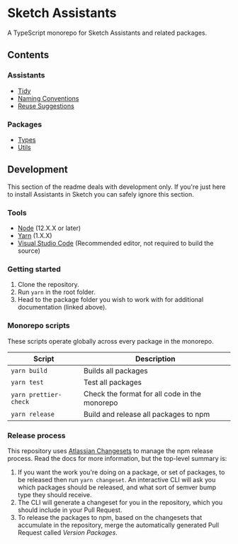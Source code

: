 # Sketch Assistants

A TypeScript monorepo for Sketch Assistants and related packages.

## Contents

### Assistants

- [Tidy](./assistants/tidy)
- [Naming Conventions](./assistants/naming-conventions)
- [Reuse Suggestions](./assistants/reuse-suggestions)

### Packages

- [Types](./packages/types)
- [Utils](./packages/utils)

## Development

This section of the readme deals with development only. If you're just here to install Assistants in
Sketch you can safely ignore this section.

### Tools

- [Node](https://nodejs.org/en/download/) (12.X.X or later)
- [Yarn](https://classic.yarnpkg.com/en/docs/install) (1.X.X)
- [Visual Studio Code](https://code.visualstudio.com/) (Recommended editor, not required to build
  the source)

### Getting started

1. Clone the repository.
1. Run `yarn` in the root folder.
1. Head to the package folder you wish to work with for additional documentation (linked above).

### Monorepo scripts

These scripts operate globally across every package in the monorepo.

| Script                | Description                                   |
| --------------------- | --------------------------------------------- |
| `yarn build`          | Builds all packages                           |
| `yarn test`           | Test all packages                             |
| `yarn prettier-check` | Check the format for all code in the monorepo |
| `yarn release`        | Build and release all packages to npm         |

### Release process

This repository uses [Atlassian Changesets](https://github.com/atlassian/changesets) to manage the
npm release process. Read the docs for more information, but the top-level summary is:

1. If you want the work you're doing on a package, or set of packages, to be released then run
   `yarn changeset`. An interactive CLI will ask you which packages should be released, and what
   sort of semver bump type they should receive.
1. The CLI will generate a changeset for you in the repository, which you should include in your
   Pull Request.
1. To release the packages to npm, based on the changesets that accumulate in the repository, merge
   the automatically generated Pull Request called _Version Packages_.
